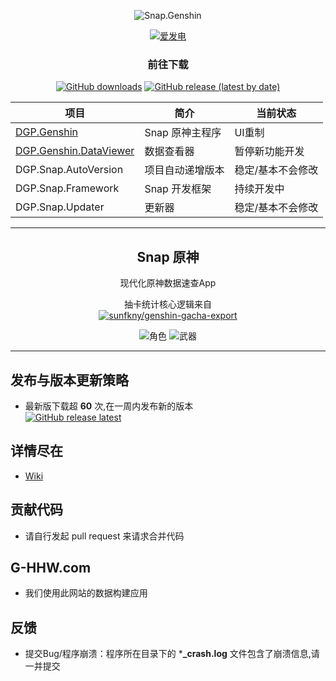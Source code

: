 <div align="center"> 

![Snap.Genshin](https://socialify.git.ci/DGP-Studio/Snap.Genshin/image?description=1&font=Inter&forks=1&issues=1&language=1&pattern=Circuit%20Board&pulls=1&stargazers=1&theme=Dark)

[![爱发电](https://img.shields.io/badge/爱发电-DismissedLight-blue?style=for-the-badge)](https://afdian.net/@DismissedLight)
### 前往下载
[![GitHub downloads](https://img.shields.io/github/downloads/DGP-Studio/Snap.Genshin/total?style=for-the-badge)](https://github.com/DGP-Studio/Snap.Genshin/releases)
[![GitHub release (latest by date)](https://img.shields.io/github/downloads/DGP-studio/Snap.Genshin/latest/total?style=for-the-badge)](https://github.com/DGP-Studio/Snap.Genshin/releases/latest)

|项目|简介|当前状态|
|-|-|-|
|[DGP.Genshin](#Snap-原神)|Snap 原神主程序|UI重制|
|[DGP.Genshin.DataViewer](#Snap-原神数据查看器)|数据查看器|暂停新功能开发|
|DGP.Snap.AutoVersion|项目自动递增版本|稳定/基本不会修改|
|DGP.Snap.Framework|Snap 开发框架|持续开发中|
|DGP.Snap.Updater|更新器|稳定/基本不会修改|


---
## Snap 原神  

现代化原神数据速查App

抽卡统计核心逻辑来自  
[![sunfkny/genshin-gacha-export](https://img.shields.io/badge/sunfkny-genshin_gacha_export-yellow?style=for-the-badge)](https://github.com/sunfkny/genshin-gacha-export)

![角色](https://i.loli.net/2021/07/14/GfpBas56uJwlPhy.png)
![武器](https://i.loli.net/2021/07/14/XK3GxPc8aeUIBkm.png)

</div>

---
## 发布与版本更新策略

* 最新版下载超 **60** 次,在一周内发布新的版本  
[![GitHub release latest](https://img.shields.io/github/downloads/DGP-studio/Snap.Genshin/latest/total?style=for-the-badge)](https://github.com/DGP-Studio/Snap.Genshin/releases/latest)

## 详情尽在  

* [Wiki](https://github.com/DGP-Studio/Snap.Genshin/wiki)

## 贡献代码

* 请自行发起 pull request 来请求合并代码  

## G-HHW.com
* 我们使用此网站的数据构建应用

## 反馈

* 提交Bug/程序崩溃：程序所在目录下的 ***_crash.log** 文件包含了崩溃信息,请一并提交